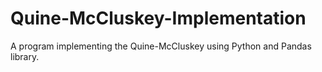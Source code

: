 # Quine-McCluskey-Implementation
A program implementing the Quine-McCluskey using Python and Pandas library. 
